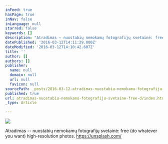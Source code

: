 ```yaml
---
inFeed: true
hasPage: true
inNav: false
inLanguage: null
starred: false
keywords: []
description: "Atradimas – nuostabių nemokamų fotografijų svetainė: free (do whatever you want) high-resolution photos.\_https://unsplash.com/"
datePublished: '2016-03-12T14:11:29.000Z'
dateModified: '2016-03-12T14:10:42.607Z'
title: ''
author: []
authors: []
publisher:
  name: null
  domain: null
  url: null
  favicon: null
sourcePath: _posts/2016-03-12-atradimas-nuostabiu-nemokamu-fotografiju-svetaine-free-d.md
published: true
url: atradimas-nuostabiu-nemokamu-fotografiju-svetaine-free-d/index.html
_type: Article

---
```

![](https://the-grid-user-content.s3-us-west-2.amazonaws.com/b5a620f8-6180-449e-8fc6-cca1867a7851.jpg)

Atradimas -- nuostabių nemokamų fotografijų svetainė: free (do whatever you want) high-resolution photos. https://unsplash.com/